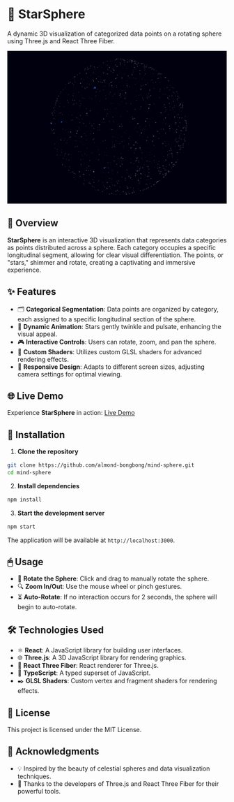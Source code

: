 # 🌟 StarSphere

A dynamic 3D visualization of categorized data points on a rotating sphere using Three.js and React Three Fiber.

<p align="center">
  <img src="https://raw.githubusercontent.com/almond-bongbong/mind-sphere/main/docs/preview.gif" alt="StarSphere Demo" />
</p>

## 🌌 Overview

**StarSphere** is an interactive 3D visualization that represents data categories as points distributed across a sphere. Each category occupies a specific longitudinal segment, allowing for clear visual differentiation. The points, or "stars," shimmer and rotate, creating a captivating and immersive experience.

## ✨ Features

- 🗂 **Categorical Segmentation**: Data points are organized by category, each assigned to a specific longitudinal section of the sphere.
- 🌠 **Dynamic Animation**: Stars gently twinkle and pulsate, enhancing the visual appeal.
- 🎮 **Interactive Controls**: Users can rotate, zoom, and pan the sphere.
- 🎨 **Custom Shaders**: Utilizes custom GLSL shaders for advanced rendering effects.
- 📱 **Responsive Design**: Adapts to different screen sizes, adjusting camera settings for optimal viewing.

## 🌐 Live Demo

Experience **StarSphere** in action: [Live Demo](https://almond-bongbong.github.io/mind-sphere/)

## 🚀 Installation

1. **Clone the repository**

```bash
git clone https://github.com/almond-bongbong/mind-sphere.git
cd mind-sphere
```

2. **Install dependencies**

```bash
npm install
```

3. **Start the development server**

```bash
npm start
```

The application will be available at `http://localhost:3000`.

## 🖱 Usage

- 🔄 **Rotate the Sphere**: Click and drag to manually rotate the sphere.
- 🔍 **Zoom In/Out**: Use the mouse wheel or pinch gestures.
- ⏳ **Auto-Rotate**: If no interaction occurs for 2 seconds, the sphere will begin to auto-rotate.

## 🛠 Technologies Used

- ⚛️ **React**: A JavaScript library for building user interfaces.
- 🌐 **Three.js**: A 3D JavaScript library for rendering graphics.
- 🎯 **React Three Fiber**: React renderer for Three.js.
- 📝 **TypeScript**: A typed superset of JavaScript.
- ✒️ **GLSL Shaders**: Custom vertex and fragment shaders for rendering effects.

## 📄 License

This project is licensed under the MIT License.

## 🙏 Acknowledgments

- 💡 Inspired by the beauty of celestial spheres and data visualization techniques.
- 👏 Thanks to the developers of Three.js and React Three Fiber for their powerful tools.
